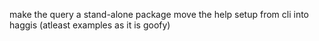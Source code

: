 make the query a stand-alone package
move the help setup from cli into haggis (atleast examples as it is goofy)
